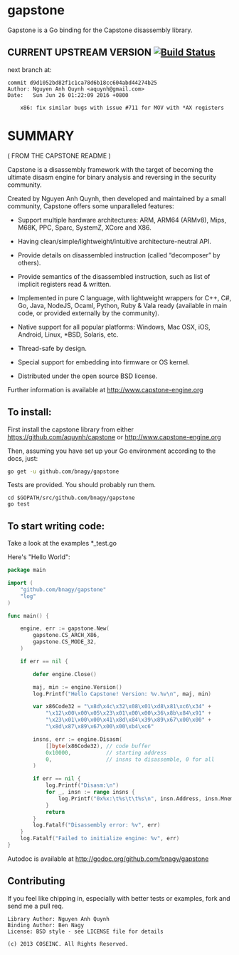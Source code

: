 gapstone
====

Gapstone is a Go binding for the Capstone disassembly library.

## CURRENT UPSTREAM VERSION [![Build Status](https://travis-ci.org/bnagy/gapstone.svg?branch=next)](https://travis-ci.org/bnagy/gapstone)

next branch at:
```
commit d9d1052bd82f1c1ca78d6b18cc604abd44274b25
Author: Nguyen Anh Quynh <aquynh@gmail.com>
Date:   Sun Jun 26 01:22:09 2016 +0800

    x86: fix similar bugs with issue #711 for MOV with *AX registers
```


SUMMARY
===

( FROM THE CAPSTONE README )

Capstone is a disassembly framework with the target of becoming the ultimate
disasm engine for binary analysis and reversing in the security community.

Created by Nguyen Anh Quynh, then developed and maintained by a small community,
Capstone offers some unparalleled features:

- Support multiple hardware architectures: ARM, ARM64 (ARMv8), Mips, M68K, PPC, Sparc,
  SystemZ, XCore and X86.

- Having clean/simple/lightweight/intuitive architecture-neutral API.

- Provide details on disassembled instruction (called “decomposer” by others).

- Provide semantics of the disassembled instruction, such as list of implicit
  registers read & written.

- Implemented in pure C language, with lightweight wrappers for C++, C#, Go,
  Java, NodeJS, Ocaml, Python, Ruby & Vala ready (available in main code,
  or provided externally by the community).

- Native support for all popular platforms: Windows, Mac OSX, iOS, Android,
  Linux, *BSD, Solaris, etc.

- Thread-safe by design.

- Special support for embedding into firmware or OS kernel.

- Distributed under the open source BSD license.

Further information is available at http://www.capstone-engine.org

To install:
----

First install the capstone library from either https://github.com/aquynh/capstone
or http://www.capstone-engine.org

Then, assuming you have set up your Go environment according to the docs, just:
```bash
go get -u github.com/bnagy/gapstone
```

Tests are provided. You should probably run them.
```
cd $GOPATH/src/github.com/bnagy/gapstone
go test
```

To start writing code:
----

Take a look at the examples *_test.go

Here's "Hello World":
```go
package main

import (
    "github.com/bnagy/gapstone"
    "log"
)

func main() {

    engine, err := gapstone.New(
        gapstone.CS_ARCH_X86,
        gapstone.CS_MODE_32,
    )

    if err == nil {

        defer engine.Close()

        maj, min := engine.Version()
        log.Printf("Hello Capstone! Version: %v.%v\n", maj, min)

        var x86Code32 = "\x8d\x4c\x32\x08\x01\xd8\x81\xc6\x34" +
            "\x12\x00\x00\x05\x23\x01\x00\x00\x36\x8b\x84\x91" +
            "\x23\x01\x00\x00\x41\x8d\x84\x39\x89\x67\x00\x00" +
            "\x8d\x87\x89\x67\x00\x00\xb4\xc6"

        insns, err := engine.Disasm(
            []byte(x86Code32), // code buffer
            0x10000,           // starting address
            0,                 // insns to disassemble, 0 for all
        )

        if err == nil {
            log.Printf("Disasm:\n")
            for _, insn := range insns {
                log.Printf("0x%x:\t%s\t\t%s\n", insn.Address, insn.Mnemonic, insn.OpStr)
            }
            return
        }
        log.Fatalf("Disassembly error: %v", err)
    }
    log.Fatalf("Failed to initialize engine: %v", err)
}
```

Autodoc is available at http://godoc.org/github.com/bnagy/gapstone

Contributing
----

If you feel like chipping in, especially with better tests or examples, fork and send me a pull req.


```
Library Author: Nguyen Anh Quynh
Binding Author: Ben Nagy
License: BSD style - see LICENSE file for details

(c) 2013 COSEINC. All Rights Reserved.
```
